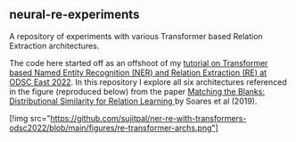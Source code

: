 ## neural-re-experiments

A repository of experiments with various Transformer based Relation Extraction architectures.

The code here started off as an offshoot of my [tutorial on Transformer based Named Entity Recognition (NER) and Relation Extraction (RE) at ODSC East 2022](https://github.com/sujitpal/ner-re-with-transformers-odsc2022). In this repository I explore all six architectures referenced in the figure (reproduced below) from the paper [Matching the Blanks: Distributional Similarity for Relation Learning ](https://arxiv.org/abs/1906.03158) by Soares et al (2019).

[!img src="https://github.com/sujitpal/ner-re-with-transformers-odsc2022/blob/main/figures/re-transformer-archs.png"]



